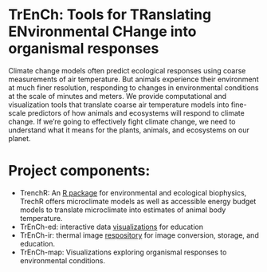 # TrEnCh: Tools for TRanslating ENvironmental CHange into organismal responses

Climate change models often predict ecological responses using coarse measurements of air temperature. But animals experience their environment at much finer resolution, responding to changes in environmental conditions at the scale of minutes and meters. We provide computational and visualization tools that translate coarse air temperature models into fine-scale predictors of how animals and ecosystems will respond to climate change. If we’re going to effectively fight climate change, we need to understand what it means for the plants, animals, and ecosystems on our planet.

# Project components:
* TrenchR: An [R package](https://trenchproject.github.io/TrenchR/) for environmental and ecological biophysics, TrechR offers microclimate models as well as accessible energy budget models to translate microclimate into estimates of animal body temperature.
* TrEnCh-ed: interactive data [visualizations](https://trench-ed.github.io/) for education
* TrEnCh-ir: thermal image [respository](http://trench-ir.azurewebsites.net/) for image conversion, storage, and education. 
* TrEnCh-map: Visualizations exploring organismal responses to environmental conditions.
